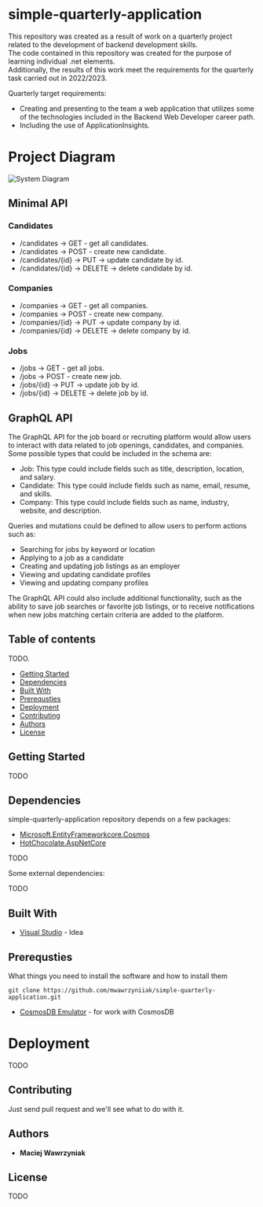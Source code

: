 # simple-quarterly-application  
This repository was created as a result of work on a quarterly project related to the development of backend development skills.  
The code contained in this repository was created for the purpose of learning individual .net elements.  
Additionally, the results of this work meet the requirements for the quarterly task carried out in 2022/2023.  

Quarterly target requirements:  
* Creating and presenting to the team a web application that utilizes some of the technologies included in the Backend Web Developer career path.  
* Including the use of ApplicationInsights.  

# Project Diagram  
![System Diagram](https://user-images.githubusercontent.com/35369071/210336315-ae1dd7c7-396d-410f-8c10-b6d3e4e27821.png)

## Minimal API  
### Candidates  
* /candidates -> GET - get all candidates.  
* /candidates -> POST - create new candidate.  
* /candidates/{id} -> PUT -> update candidate by id.  
* /candidates/{id} -> DELETE -> delete candidate by id.  
### Companies  
* /companies -> GET - get all companies.  
* /companies -> POST - create new company.  
* /companies/{id} -> PUT -> update company by id.  
* /companies/{id} -> DELETE -> delete company by id.  
### Jobs  
* /jobs -> GET - get all jobs.  
* /jobs -> POST - create new job.  
* /jobs/{id} -> PUT -> update job by id.  
* /jobs/{id} -> DELETE -> delete job by id.  

## GraphQL API  
The GraphQL API for the job board or recruiting platform would allow users to interact with data related to job openings, candidates, and companies. Some possible types that could be included in the schema are:
  
* Job: This type could include fields such as title, description, location, and salary.  
* Candidate: This type could include fields such as name, email, resume, and skills.  
* Company: This type could include fields such as name, industry, website, and description.  
  
Queries and mutations could be defined to allow users to perform actions such as:    
* Searching for jobs by keyword or location
* Applying to a job as a candidate  
* Creating and updating job listings as an employer  
* Viewing and updating candidate profiles  
* Viewing and updating company profiles  

The GraphQL API could also include additional functionality, such as the ability to save job searches or favorite job listings, or to receive notifications when new jobs matching certain criteria are added to the platform.

## Table of contents
TODO.
* [Getting Started](#getting-started)
* [Dependencies](#dependencies)
* [Built With](#built-with)
* [Prerequsties](#prerequsties)
* [Deployment](#deployment)
* [Contributing](#contributing)
* [Authors](#authors)
* [License](#license)

## Getting Started  

TODO

## Dependencies

simple-quarterly-application repository depends on a few packages:  
* [Microsoft.EntityFrameworkcore.Cosmos](https://learn.microsoft.com/pl-pl/ef/core/providers/cosmos/?tabs=dotnet-core-cli)  
* [HotChocolate.AspNetCore](https://chillicream.com/docs/hotchocolate/v12/get-started)    

TODO

Some external dependencies:

TODO

## Built With

* [Visual Studio](https://visualstudio.microsoft.com/pl/vs/) - Idea

## Prerequsties  

What things you need to install the software and how to install them  

```
git clone https://github.com/mwawrzyniiak/simple-quarterly-application.git
```
  
* [CosmosDB Emulator](https://learn.microsoft.com/en-us/azure/cosmos-db/local-emulator?tabs=ssl-netstd21) - for work with CosmosDB

# Deployment  

TODO

## Contributing

Just send pull request and we'll see what to do with it.

## Authors

* **Maciej Wawrzyniak** 

## License

TODO
